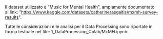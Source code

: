Il dataset utilizzato è "Music for Mental Health",
ampiamente documentato al link: "https://www.kaggle.com/datasets/catherinerasgaitis/mxmh-survey-results".

Tutte le considerazioni e le analisi per il Data Processing sono riportate in forma testuale nel file:
1_DataProcessing_Colab/MxMH.ipynb

